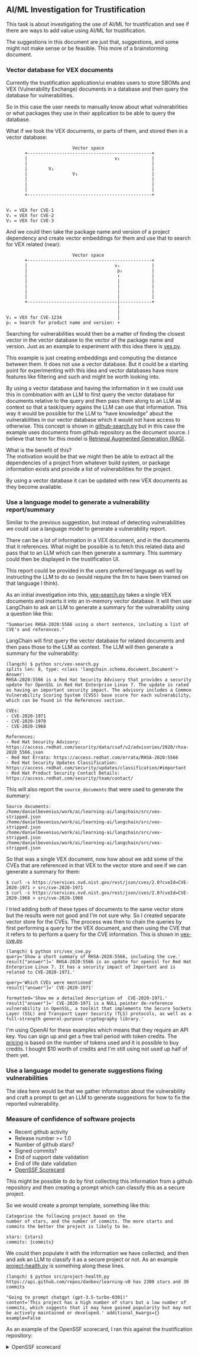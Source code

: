 ## AI/ML Investigation for Trustification
This task is about investigating the use of AI/ML for trustification and see if
there are ways to add value using AI/ML for trustification.

The suggestions in this document are just that, suggestions, and some might not
make sense or be feasible. This more of a brainstorming document.

### Vector database for VEX documents
Currently the trustification application/ui enables users to store SBOMs and
VEX (Vulnerability Exchange) documents in a database and then query the database
for vulnerabilities.

So in this case the user needs to manually know about what vulnerabilities or
what packages they use in their application to be able to query the database.

What if we took the VEX documents, or parts of them, and stored then in a vector
database:
```
                         Vector space
       +-----------------------------------------------+ 
       |                                 v₁            |
       |                                               |
       |        V₂                                     |
       |                 V₃                            |
       |                                               |
       |                                               |
       |                                               |
       +-----------------------------------------------+ 
                                            
                                           
V₁ = VEX for CVE-1
Vₛ = VEX for CVE-2
V₃ = VEX for CVE-3
```
And we could then take the package name and version of a project dependency and
create vector embeddings for them and use that to search for VEX related (near):
```
                         Vector space
       +-----------------------------------------------+ 
       |                                 v₁            |
       |                                  p₁           |
       |                                  ↑            |
       |                                  |            |
       |                                  |            |
       |                                  |            |
       |                                  |            |
       +----------------------------------|------------+ 
                                          | 
                                          |
V₁ = VEX for CVE-1234                     |
p₁ = Search for product name and version: +
```
Searching for vulnerabilities would then be a matter of finding the closest
vector in the vector database to the vector of the package name and version.
Just as an example to experiment with this idea there is
[vex.py](../../embeddings/python/src/vex.py). 

This example is just creating embeddings and computing the distance between
them. It does not use a vector database. But it could be a starting point for
experimenting with this idea and vector databases have more features like
filtering and such and might be worth looking into.

By using a vector database and having the information in it we could use this in
combination with an LLM to first query the vector database for documents
relative to the query and then pass them along to an LLM as context so that a
task/query agains the LLM can use that information. This way it would be
possible for the LLM to "have knowledge" about the vulnerabilities in our vector
database which it would not have access to otherwise. This concept is shown in
[github-search.py](../../langchain/src/github-search.py) but in this case
the example uses documents from github repository as the document source.
I believe that term for this model is
[Retrieval Augmented Generation (RAG)](./rag.md).

What is the benefit of this?   
The motivation would be that we might then be able to extract all the
dependencies of a project from whatever build system, or package information
exists and provide a list of vulnerabilities for the project.

By using a vector database it can be updated with new VEX documents as they
become available.

### Use a language model to generate a vulnerability report/summary
Similar to the previous suggestion, but instead of detecting vulnerabilities
we could use a language model to generate a vulnerability report. 

There can be a lot of information in a VEX document, and in the documents that
it references. What might be possible is to fetch this related data and pass
that to an LLM which can then generate a summary. This summary could then 
be displayed in the trustification UI.

This report could be provided in the users preferred language as well by
instructing the LLM to do so (would require the llm to have been trained on that
language I think).

As an initial investigation into this,
[vex-search.py](../../langchain/src/vex-search.py) takes a single VEX documents
and inserts it into an in-memory vector database. It will then use LangChain
to ask an LLM to generate a summary for the vulnerability using a question like
this:
```
"Summaries RHSA-2020:5566 using a short sentence, including a list of CVE's and references."
```
LangChain will first query the vector database for related documents and then
pass those to the LLM as context. The LLM will then generate a summary for the
vulnerability:
```console
(langch) $ python src/vex-search.py 
splits len: 8, type: <class 'langchain.schema.document.Document'>
Answer:
RHSA-2020:5566 is a Red Hat Security Advisory that provides a security update for OpenSSL in Red Hat Enterprise Linux 7. The update is rated as having an important security impact. The advisory includes a Common Vulnerability Scoring System (CVSS) base score for each vulnerability, which can be found in the References section. 

CVEs: 
- CVE-2020-1971
- CVE-2020-1970
- CVE-2020-1968

References:
- Red Hat Security Advisory: https://access.redhat.com/security/data/csaf/v2/advisories/2020/rhsa-2020_5566.json
- Red Hat Errata: https://access.redhat.com/errata/RHSA-2020:5566
- Red Hat Security Updates Classification: https://access.redhat.com/security/updates/classification/#important
- Red Hat Product Security Contact Details: https://access.redhat.com/security/team/contact/
```

This will also report the `source_documents` that were used to generate the summary:
```console
Source documents:
/home/danielbevenius/work/ai/learning-ai/langchain/src/vex-stripped.json
/home/danielbevenius/work/ai/learning-ai/langchain/src/vex-stripped.json
/home/danielbevenius/work/ai/learning-ai/langchain/src/vex-stripped.json
/home/danielbevenius/work/ai/learning-ai/langchain/src/vex-stripped.json
```

So that was a single VEX document, now how about we add some of the CVEs that
are referenced in that VEX to the vector store and see if we can generate a
summary for them:
```console
$ curl -s https://services.nvd.nist.gov/rest/json/cves/2.0?cveId=CVE-2020-1971 > src/cve-2020-1971
$ curl -s https://services.nvd.nist.gov/rest/json/cves/2.0?cveId=CVE-2020-1968 > src/cve-2020-1968
```
I tried adding both of these types of documents to the same vector store but
the results were not good and I'm not sure why. So I created separate vector
store for the CVEs. The process was then to chain the queries by first
performing a query for the VEX document, and then using the CVE that it refers
to to perform a query for the CVE information. This is shown in
[vex-cve.py](../../langchain/src/vex-cve.py).
```console
(langch) $ python src/vex_cve.py 
query='Show a short summary of RHSA-2020:5566, including the cve.'
result["answer"]=' RHSA-2020:5566 is an update for openssl for Red Hat Enterprise Linux 7. It has a security impact of Important and is related to CVE-2020-1971.'

query='Which CVEs were mentioned'
result["answer"]=' CVE-2020-1971'

formatted='Show me a detailed description of  CVE-2020-1971.'
result["answer"]=' CVE-2020-1971 is a NULL pointer de-reference vulnerability in OpenSSL, a toolkit that implements the Secure Sockets Layer (SSL) and Transport Layer Security (TLS) protocols, as well as a full-strength general-purpose cryptography library.'
```
I'm using OpenAI for these examples which means that they require an API key.
You can sign up and get a free trail period with token credits. The
[pricing](https://openai.com/pricing#language-models) is based on the number
of tokens used and it is possible to buy credits. I bought $10 worth of credits
and I'm still using not used up half of them yet.


### Use a language model to generate suggestions fixing vulnerabilities
The idea here would be that we gather information about the vulnerability
and craft a prompt to get an LLM to generate suggestions for how to fix the
reported vulnerability.

### Measure of confidence of software projects
* Recent github activity
* Release number >= 1.0
* Number of github stars?
* Signed commits?
* End of support date validation
* End of life date validation
* [OpenSSF Scorecard](https://securityscorecards.dev/#what-is-openssf-scorecard)

This might be possible to do by first collecting this information from a 
github repository and then creating a prompt which can classify this as
a secure project.

So we would create a prompt template, something like this:
```
Categorise the following project based on the
number of stars, and the number of commits. The more starts and
commits the better the project is likely to be.

stars: {stars}
commits: {commits}
```
We could then populate it with the information we have collected, and then
and ask an LLM to classify it as a secure project or not.  As an example
[project-health.py](../../langchain/src/project-health.py) is something along
these lines.
```console
(langch) $ python src/project-health.py 
https://api.github.com/repos/danbev/learning-v8 has 2300 stars and 30 commits

"Going to prompt chatgpt (gpt-3.5-turbo-0301)"
content='This project has a high number of stars but a low number of commits, which suggests that it may have gained popularity but may not be actively maintained or developed.' additional_kwargs={} example=False
```

As an example of the OpenSSF scorecard, I ran this against the
trustification repository:
<details>
<summary> OpenSSF scorecard </summary>

```console
$ /home/danielbevenius/go/scorecard --repo=github.com/trustification/trustification
Starting [Pinned-Dependencies]
Starting [Dangerous-Workflow]
Starting [License]
Starting [Fuzzing]
Starting [Security-Policy]
Starting [Vulnerabilities]
Starting [Code-Review]
Starting [Branch-Protection]
Starting [Token-Permissions]
Starting [Dependency-Update-Tool]
Starting [Binary-Artifacts]
Starting [Contributors]
Starting [SAST]
Starting [Packaging]
Starting [CI-Tests]
Starting [CII-Best-Practices]
Starting [Maintained]
Starting [Signed-Releases]
Finished [Security-Policy]
Finished [Vulnerabilities]
Finished [Code-Review]
Finished [Branch-Protection]
Finished [Token-Permissions]
Finished [Dependency-Update-Tool]
Finished [Binary-Artifacts]
Finished [Contributors]
Finished [SAST]
Finished [Packaging]
Finished [CI-Tests]
Finished [CII-Best-Practices]
Finished [Maintained]
Finished [Signed-Releases]
Finished [Pinned-Dependencies]
Finished [Dangerous-Workflow]
Finished [License]
Finished [Fuzzing]

RESULTS
-------
Aggregate score: 4.7 / 10

Check scores:
|---------|------------------------|--------------------------------|-----------------------------------------------------------------------------------------------------------------------|
|  SCORE  |          NAME          |             REASON             |                                               DOCUMENTATION/REMEDIATION                                               |
|---------|------------------------|--------------------------------|-----------------------------------------------------------------------------------------------------------------------|
| 10 / 10 | Binary-Artifacts       | no binaries found in the repo  | https://github.com/ossf/scorecard/blob/7ed886f1bd917d19cb9d6ce6c10e80e81fa31c39/docs/checks.md#binary-artifacts       |
|---------|------------------------|--------------------------------|-----------------------------------------------------------------------------------------------------------------------|
| 2 / 10  | Branch-Protection      | branch protection is not       | https://github.com/ossf/scorecard/blob/7ed886f1bd917d19cb9d6ce6c10e80e81fa31c39/docs/checks.md#branch-protection      |
|         |                        | maximal on development and all |                                                                                                                       |
|         |                        | release branches               |                                                                                                                       |
|---------|------------------------|--------------------------------|-----------------------------------------------------------------------------------------------------------------------|
| 10 / 10 | CI-Tests               | 14 out of 14 merged PRs        | https://github.com/ossf/scorecard/blob/7ed886f1bd917d19cb9d6ce6c10e80e81fa31c39/docs/checks.md#ci-tests               |
|         |                        | checked by a CI test -- score  |                                                                                                                       |
|         |                        | normalized to 10               |                                                                                                                       |
|---------|------------------------|--------------------------------|-----------------------------------------------------------------------------------------------------------------------|
| 0 / 10  | CII-Best-Practices     | no effort to earn an OpenSSF   | https://github.com/ossf/scorecard/blob/7ed886f1bd917d19cb9d6ce6c10e80e81fa31c39/docs/checks.md#cii-best-practices     |
|         |                        | best practices badge detected  |                                                                                                                       |
|---------|------------------------|--------------------------------|-----------------------------------------------------------------------------------------------------------------------|
| 7 / 10  | Code-Review            | found 4 unreviewed changesets  | https://github.com/ossf/scorecard/blob/7ed886f1bd917d19cb9d6ce6c10e80e81fa31c39/docs/checks.md#code-review            |
|         |                        | out of 16 -- score normalized  |                                                                                                                       |
|         |                        | to 7                           |                                                                                                                       |
|---------|------------------------|--------------------------------|-----------------------------------------------------------------------------------------------------------------------|
| 10 / 10 | Contributors           | 25 different organizations     | https://github.com/ossf/scorecard/blob/7ed886f1bd917d19cb9d6ce6c10e80e81fa31c39/docs/checks.md#contributors           |
|         |                        | found -- score normalized to   |                                                                                                                       |
|         |                        | 10                             |                                                                                                                       |
|---------|------------------------|--------------------------------|-----------------------------------------------------------------------------------------------------------------------|
| 10 / 10 | Dangerous-Workflow     | no dangerous workflow patterns | https://github.com/ossf/scorecard/blob/7ed886f1bd917d19cb9d6ce6c10e80e81fa31c39/docs/checks.md#dangerous-workflow     |
|         |                        | detected                       |                                                                                                                       |
|---------|------------------------|--------------------------------|-----------------------------------------------------------------------------------------------------------------------|
| 0 / 10  | Dependency-Update-Tool | no update tool detected        | https://github.com/ossf/scorecard/blob/7ed886f1bd917d19cb9d6ce6c10e80e81fa31c39/docs/checks.md#dependency-update-tool |
|---------|------------------------|--------------------------------|-----------------------------------------------------------------------------------------------------------------------|
| 0 / 10  | Fuzzing                | project is not fuzzed          | https://github.com/ossf/scorecard/blob/7ed886f1bd917d19cb9d6ce6c10e80e81fa31c39/docs/checks.md#fuzzing                |
|---------|------------------------|--------------------------------|-----------------------------------------------------------------------------------------------------------------------|
| 10 / 10 | License                | license file detected          | https://github.com/ossf/scorecard/blob/7ed886f1bd917d19cb9d6ce6c10e80e81fa31c39/docs/checks.md#license                |
|---------|------------------------|--------------------------------|-----------------------------------------------------------------------------------------------------------------------|
| 10 / 10 | Maintained             | 30 commit(s) out of 30 and 30  | https://github.com/ossf/scorecard/blob/7ed886f1bd917d19cb9d6ce6c10e80e81fa31c39/docs/checks.md#maintained             |
|         |                        | issue activity out of 30 found |                                                                                                                       |
|         |                        | in the last 90 days -- score   |                                                                                                                       |
|         |                        | normalized to 10               |                                                                                                                       |
|---------|------------------------|--------------------------------|-----------------------------------------------------------------------------------------------------------------------|
| ?       | Packaging              | no published package detected  | https://github.com/ossf/scorecard/blob/7ed886f1bd917d19cb9d6ce6c10e80e81fa31c39/docs/checks.md#packaging              |
|---------|------------------------|--------------------------------|-----------------------------------------------------------------------------------------------------------------------|
| 3 / 10  | Pinned-Dependencies    | dependency not pinned by hash  | https://github.com/ossf/scorecard/blob/7ed886f1bd917d19cb9d6ce6c10e80e81fa31c39/docs/checks.md#pinned-dependencies    |
|         |                        | detected -- score normalized   |                                                                                                                       |
|         |                        | to 3                           |                                                                                                                       |
|---------|------------------------|--------------------------------|-----------------------------------------------------------------------------------------------------------------------|
| 0 / 10  | SAST                   | SAST tool is not run on all    | https://github.com/ossf/scorecard/blob/7ed886f1bd917d19cb9d6ce6c10e80e81fa31c39/docs/checks.md#sast                   |
|         |                        | commits -- score normalized to |                                                                                                                       |
|         |                        | 0                              |                                                                                                                       |
|---------|------------------------|--------------------------------|-----------------------------------------------------------------------------------------------------------------------|
| 0 / 10  | Security-Policy        | security policy file not       | https://github.com/ossf/scorecard/blob/7ed886f1bd917d19cb9d6ce6c10e80e81fa31c39/docs/checks.md#security-policy        |
|         |                        | detected                       |                                                                                                                       |
|---------|------------------------|--------------------------------|-----------------------------------------------------------------------------------------------------------------------|
| 8 / 10  | Signed-Releases        | 5 out of 5 artifacts are       | https://github.com/ossf/scorecard/blob/7ed886f1bd917d19cb9d6ce6c10e80e81fa31c39/docs/checks.md#signed-releases        |
|         |                        | signed or have provenance      |                                                                                                                       |
|---------|------------------------|--------------------------------|-----------------------------------------------------------------------------------------------------------------------|
| 0 / 10  | Token-Permissions      | detected GitHub workflow       | https://github.com/ossf/scorecard/blob/7ed886f1bd917d19cb9d6ce6c10e80e81fa31c39/docs/checks.md#token-permissions      |
|         |                        | tokens with excessive          |                                                                                                                       |
|         |                        | permissions                    |                                                                                                                       |
|---------|------------------------|--------------------------------|-----------------------------------------------------------------------------------------------------------------------|
| 0 / 10  | Vulnerabilities        | 17 existing vulnerabilities    | https://github.com/ossf/scorecard/blob/7ed886f1bd917d19cb9d6ce6c10e80e81fa31c39/docs/checks.md#vulnerabilities        |
|         |                        | detected                       |                                                                                                                       |
|---------|------------------------|--------------------------------|-----------------------------------------------------------------------------------------------------------------------|
```
</details>
